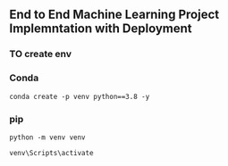 ## End to End Machine Learning Project Implemntation with Deployment

### TO create env

### Conda

``conda create -p venv python==3.8 -y``

### pip

``python -m venv venv``

``venv\Scripts\activate``